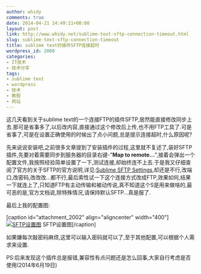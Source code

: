 ```yaml
---
author: whidy
comments: true
date: 2014-04-21 14:49:11+00:00
layout: post
link: http://www.whidy.net/sublime-text-sftp-connection-timeout.html
slug: sublime-text-sftp-connection-timeout
title: sublime text的插件SFTP连接超时
wordpress_id: 2000
categories:
- IT技术
- 技术分享
tags:
- sublime text
- wordpress
- 技术
- 教程
- 网站
---
```


这几天看到关于sublime text的一个连接FTP的插件SFTP,居然能直接修改同步上去.那可是省事多了,以后改内容,直接通过这个修改后上传,也不用FTP工具了.可是省事了,可是在设置正确使用的时候出了点小问题,总是提示连接超时,什么原因呢?

先来说说安装吧,之前很多文章提到了安装插件的过程,这里就不复述了,装好SFTP插件,先要对着需要同步到服务器的目录右键-"**Map to remote...**",接着会弹出一个配置文件,我按照经验简单设置了一下,测试连接,却始终连不上去.于是我又仔细查阅了官方的关于SFTP的官方说明,详见:[Sublime SFTP Settings](http://wbond.net/sublime_packages/sftp/settings),却还是不行,改端口,改密码,改改改...都不行,最后索性试一下这个连接方式改成FTP,效果如何,结果一下就连上了,只知道FTP有主动传输和被动传说,真不知道这个S是用来做啥的,最可恶的是,官方文档说,除特殊情况,请保持默认SFTP...真是服了.

最后上我的配置图:

[caption id="attachment_2002" align="aligncenter" width="400"][![SFTP设置图](http://www.whidy.net/wp-content/uploads/2014/04/SFTP-settings-400x342.jpg)](http://www.whidy.net/wp-content/uploads/2014/04/SFTP-settings.jpg) SFTP设置图[/caption]

如果嫌每次敲密码麻烦,这里可以输入密码就可以了,至于其他配置,可以根据个人需求来设置.

PS:后来发现这个插件总是报错,兼容性有点问题还是怎么回事,大家自行考虑是否使用(2014年6月19日)
